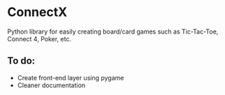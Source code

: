 # ConnectX
Python library for easily creating board/card games such as Tic-Tac-Toe, Connect 4, Poker, etc.

## To do:
- Create front-end layer using pygame
- Cleaner documentation